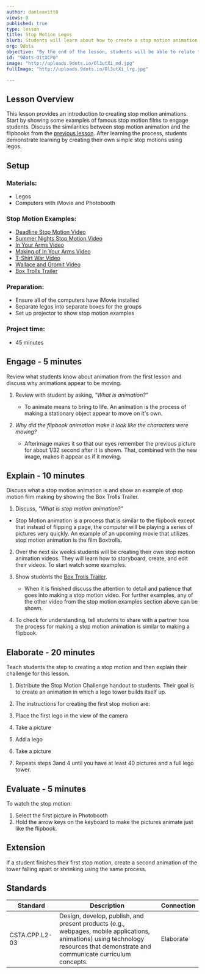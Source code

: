 ```yaml
---
author: danleavitt0
views: 0
published: true
type: lesson
title: Stop Motion Legos
blurb: Students will learn about how to create a stop motion animation with legos and their computers.
org: 9dots
objective: "By the end of the lesson, students will be able to relate the process of creating a stop motion to the process of making the flipbook from lesson 1, and produce a stop motion animation of a lego tower that grows using a computer and legos"
id: "9dots-OitXCP0"
image: "http://uploads.9dots.io/Ol3utXi_md.jpg"
fullImage: "http://uploads.9dots.io/Ol3utXi_lrg.jpg"

---
```


## Lesson Overview
This lesson provides an introduction to creating stop motion animations. Start by showing some examples of famous stop motion films to engage students. Discuss the similarities between stop motion animation and the flipbooks from the [previous lesson](http://www.9dots.io/9dots/OiiarUw). After learning the process, students demonstrate learning by creating their own simple stop motions using legos.

## Setup

### Materials:

- Legos
- Computers with iMovie and Photobooth

### Stop Motion Examples:
- [Deadline Stop Motion Video](http://www.youtube.com/watch?v=BpWM0FNPZSs)
- [Summer Nights Stop Motion Video](http://www.youtube.com/watch?v=_whyjdt5Qso)
- [In Your Arms Video](http://www.youtube.com/watch?v=IOu0DuxFAT0)
- [Making of In Your Arms Video](http://www.youtube.com/watch?v=cIH4MJAC2Tg&feature=youtu.be)
- [T-Shirt War Video](http://www.youtube.com/watch?v=DKWdSCt4jGE)
- [Wallace and Gromit Video](http://www.youtube.com/watch?v=CJDhmlMQT60)
- [Box Trolls Trailer](http://www.youtube.com/watch?v=Vfm4uPESCoI)

### Preparation:
- Ensure all of the computers have iMovie installed
- Separate legos into separate boxes for the groups
- Set up projector to show stop motion examples

### Project time:
- 45 minutes

## Engage - 5 minutes
Review what students know about animation from the first lesson and discuss why animations appear to be moving.

1. Review with student by asking, _"What is animation?"_
	- To animate means to bring to life. An animation is the process of making a stationary object appear to move on it's own.

2. _Why did the flipbook animation make it look like the characters were moving?_
	- Afterimage makes it so that our eyes remember the previous picture for about 1/32 second after it is shown. That, combined with the new image, makes it appear as if it moving.


## Explain - 10 minutes
Discuss what a stop motion animation is and show an example of stop motion film making by showing the Box Trolls Trailer.

1. Discuss, _"What is stop motion animation?"_

 - Stop Motion animation is a process that is similar to the flipbook except that instead of flipping a page, the computer will be playing a series of pictures very quickly. An example of an upcoming movie that utilizes stop motion animation is the film Boxtrolls.

2. Over the next six weeks students will be creating their own stop motion animation videos. They will learn how to storyboard, create, and edit their videos. To start watch some examples.

3. Show students the [Box Trolls Trailer](http://www.youtube.com/watch?v=Vfm4uPESCoI). 
	- When it is finished discuss the attention to detail and patience that goes into making a stop motion video. For further examples, any of the other video from the stop motion examples section above can be shown.

4. To check for understanding, tell students to share with a partner how the process for making a stop motion animation is similar to making a flipbook. 

## Elaborate - 20 minutes
Teach students the step to creating a stop motion and then explain their challenge for this lesson.

1. Distribute the Stop Motion Challenge handout to students. Their goal is to create an animation in which a lego tower builds itself up.

2. The instructions for creating the first stop motion are:
  1. Place the first lego in the view of the camera
  2. Take a picture
  3. Add a lego
  4. Take a picture
  5. Repeats steps 3and 4 until you have at least 40 pictures and a full lego tower.

## Evaluate - 5 minutes

To watch the stop motion:

1. Select the first picture in Photobooth
2. Hold the arrow keys on the keyboard to make the pictures animate just like the flipbook.

## Extension
If a student finishes their first stop motion, create a second animation of the tower falling apart or shrinking using the same process.

## Standards

Standard | Description | Connection
--- | --- | ---
CSTA.CPP.L2-03 | Design, develop, publish, and present products (e.g., webpages, mobile applications, animations) using technology resources that demonstrate and communicate curriculum concepts. | Elaborate
